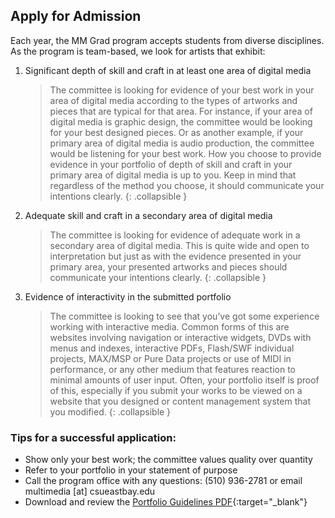 ## Apply for Admission

Each year, the MM Grad program accepts students from diverse disciplines. As the program is team-based, we look for artists that exhibit:

1. Significant depth of skill and craft in at least one area of digital media

    > The committee is looking for evidence of your best work in your area of digital media according to the types of artworks and pieces that are typical for that area. For instance, if your area of digital media is graphic design, the committee would be looking for your best designed pieces. Or as another example, if your primary area of digital media is audio production, the committee would be listening for your best work. How you choose to provide evidence in your portfolio of depth of skill and craft in your primary area of digital media is up to you. Keep in mind that regardless of the method you choose, it should communicate your intentions clearly.
    {: .collapsible }
2. Adequate skill and craft in a secondary area of digital media

    > The committee is looking for evidence of adequate work in a secondary area of digital media. This is quite wide and open to interpretation but just as with the evidence presented in your primary area, your presented artworks and pieces should communicate your intentions clearly.
    {: .collapsible }
3. Evidence of interactivity in the submitted portfolio

    > The committee is looking to see that you&rsquo;ve got some experience working with interactive media. Common forms of this are websites involving navigation or interactive widgets, DVDs with menus and indexes, interactive PDFs, Flash/SWF individual projects, MAX/MSP or Pure Data projects or use of MIDI in performance, or any other medium that features reaction to minimal amounts of user input. Often, your portfolio itself is proof of this, especially if you submit your works to be viewed on a website that you designed or content management system that you modified.
    {: .collapsible }

### Tips for a successful application:

* Show only your best work; the committee values quality over quantity
* Refer to your portfolio in your statement of purpose
* Call the program office with any questions: (510) 936-2781 or email multimedia [at] csueastbay.edu
* Download and review the [Portfolio Guidelines PDF](http://multimedia.csueastbay.edu/forms/portfolio-guidelines.pdf){:target="_blank"}
